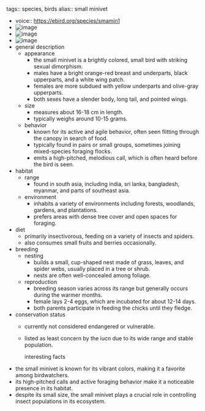 tags:: species, birds
alias:: small minivet

- voice:: https://ebird.org/species/smamin1
- ![image](https://ipfs.io/ipfs/QmcnAAYf71ZCTCo4p1FmFPS26h6pjnveY32TVszLQvPjZb)
- ![image](https://ipfs.io/ipfs/QmcqXhsNkR918pgUrtZr3o98ZbdwvGqxrBvv6fguB54KuE)
- ![image](https://ipfs.io/ipfs/Qmc4xgT4ohpL83SEiBCMomfdBvPdxp2rnFCpTPf8aEaRo7)
- general description
	- appearance
		- the small minivet is a brightly colored, small bird with striking sexual dimorphism.
		- males have a bright orange-red breast and underparts, black upperparts, and a white wing patch.
		- females are more subdued with yellow underparts and olive-gray upperparts.
		- both sexes have a slender body, long tail, and pointed wings.
	- size
		- measures about 16-18 cm in length.
		- typically weighs around 10-15 grams.
	- behavior
		- known for its active and agile behavior, often seen flitting through the canopy in search of food.
		- typically found in pairs or small groups, sometimes joining mixed-species foraging flocks.
		- emits a high-pitched, melodious call, which is often heard before the bird is seen.
- habitat
	- range
		- found in south asia, including india, sri lanka, bangladesh, myanmar, and parts of southeast asia.
	- environment
		- inhabits a variety of environments including forests, woodlands, gardens, and plantations.
		- prefers areas with dense tree cover and open spaces for foraging.
- diet
	- primarily insectivorous, feeding on a variety of insects and spiders.
	- also consumes small fruits and berries occasionally.
- breeding
	- nesting
		- builds a small, cup-shaped nest made of grass, leaves, and spider webs, usually placed in a tree or shrub.
		- nests are often well-concealed among foliage.
	- reproduction
		- breeding season varies across its range but generally occurs during the warmer months.
		- female lays 2-4 eggs, which are incubated for about 12-14 days.
		- both parents participate in feeding the chicks until they fledge.
- conservation status
	- currently not considered endangered or vulnerable.
	- listed as least concern by the iucn due to its wide range and stable population.
	  
	  interesting facts
- the small minivet is known for its vibrant colors, making it a favorite among birdwatchers.
- its high-pitched calls and active foraging behavior make it a noticeable presence in its habitat.
- despite its small size, the small minivet plays a crucial role in controlling insect populations in its ecosystem.